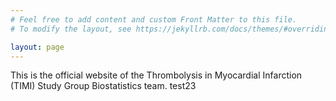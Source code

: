 ```yaml
---
# Feel free to add content and custom Front Matter to this file.
# To modify the layout, see https://jekyllrb.com/docs/themes/#overriding-theme-defaults

layout: page
---
```


This is the official website of the Thrombolysis in Myocardial Infarction (TIMI) Study Group Biostatistics team. test23


